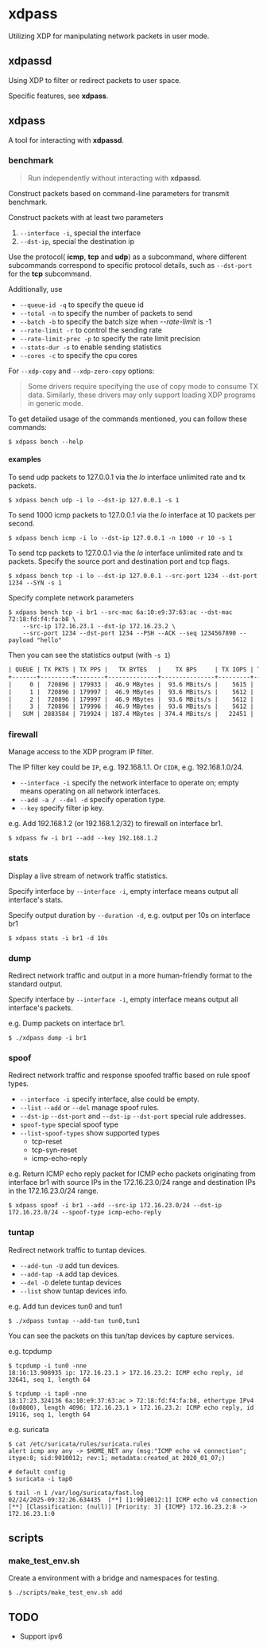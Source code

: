 # xdpass

Utilizing XDP for manipulating network packets in user mode.


## xdpassd

Using XDP to filter or redirect packets to user space.

Specific features, see **xdpass**.

## xdpass

A tool for interacting with **xdpassd**.

### benchmark

> Run independently without interacting with **xdpassd**.

Construct packets based on command-line parameters for transmit benchmark.

Construct packets with at least two parameters
1. `--interface -i`, special the interface
2. `--dst-ip`, special the destination ip

Use the protocol( **icmp**, **tcp** and **udp**) as a subcommand, where different
subcommands correspond to specific protocol details, such as `--dst-port` for the **tcp** subcommand.

Additionally, use
- `--queue-id -q` to specify the queue id
- `--total -n` to specify the number of packets to send
- `--batch -b` to specify the batch size when *--rate-limit* is -1
- `--rate-limit -r` to control the sending rate
- `--rate-limit-prec -p` to specify the rate limit precision
- `--stats-dur -s` to enable sending statistics
- `--cores -c` to specify the cpu cores

For `--xdp-copy` and `--xdp-zero-copy` options:
> Some drivers require specifying the use of copy mode to consume TX data.
> Similarly, these drivers may only support loading XDP programs in generic mode.

To get detailed usage of the commands mentioned, you can follow these commands:
```shell
$ xdpass bench --help
```

#### examples

To send udp packets to 127.0.0.1 via the *lo* interface unlimited rate and tx packets.
```shell
$ xdpass bench udp -i lo --dst-ip 127.0.0.1 -s 1
```

To send 1000 icmp packets to 127.0.0.1 via the *lo* interface at 10 packets per second.
```shell
$ xdpass bench icmp -i lo --dst-ip 127.0.0.1 -n 1000 -r 10 -s 1
```

To send tcp packets to 127.0.0.1 via the *lo* interface unlimited rate and tx packets.
Specify the source port and destination port and tcp flags.
```shell
$ xdpass bench tcp -i lo --dst-ip 127.0.0.1 --src-port 1234 --dst-port 1234 --SYN -s 1
```

Specify complete network parameters
```shell
$ xdpass bench tcp -i br1 --src-mac 6a:10:e9:37:63:ac --dst-mac 72:18:fd:f4:fa:b8 \
    --src-ip 172.16.23.1 --dst-ip 172.16.23.2 \
    --src-port 1234 --dst-port 1234 --PSH --ACK --seq 1234567890 --payload "hello"
```

Then you can see the statistics output (with `-s 1`)
```txt
| QUEUE | TX PKTS | TX PPS |   TX BYTES   |    TX BPS     | TX IOPS | TX ERR IOPS |
+-------+---------+--------+--------------+---------------+---------+-------------+
|     0 |  720896 | 179933 |  46.9 MBytes |  93.6 MBits/s |    5615 |           0 |
|     1 |  720896 | 179997 |  46.9 MBytes |  93.6 MBits/s |    5612 |           0 |
|     2 |  720896 | 179997 |  46.9 MBytes |  93.6 MBits/s |    5612 |           0 |
|     3 |  720896 | 179996 |  46.9 MBytes |  93.6 MBits/s |    5612 |           0 |
|   SUM | 2883584 | 719924 | 187.4 MBytes | 374.4 MBits/s |   22451 |           0 |
```

### firewall

Manage access to the XDP program IP filter.

The IP filter key could be `IP`, e.g. 192.168.1.1. Or `CIDR`, e.g. 192.168.1.0/24.

- `--interface -i` specify the network interface to operate on; empty means operating on all network interfaces.
- `--add -a / --del -d` specify operation type.
- `--key` specify filter ip key.

e.g. Add 192.168.1.2 (or 192.168.1.2/32) to firewall on interface br1.
```shell
$ xdpass fw -i br1 --add --key 192.168.1.2
```

### stats

Display a live stream of network traffic statistics.

Specify interface by `--interface -i`, empty interface means output all interface's stats.

Specify output duration by `--duration -d`, e.g. output per 10s on interface br1
```shell
$ xdpass stats -i br1 -d 10s
```


### dump

Redirect network traffic and output in a more human-friendly format to the standard output.

Specify interface by `--interface -i`, empty interface means output all interface's packets.

e.g. Dump packets on interface br1.
```shell
$ ./xdpass dump -i br1
```

### spoof

Redirect network traffic and response spoofed traffic based on rule spoof types.

- `--interface -i` specify interface, alse could be empty.
- `--list` `--add` or `--del` manage spoof rules.
- `--dst-ip` `--dst-port` and `--dst-ip` `--dst-port` special rule addresses.
- `spoof-type` special spoof type
- `--list-spoof-types` show supported types
    - tcp-reset
    - tcp-syn-reset
    - icmp-echo-reply

e.g. Return ICMP echo reply packet for ICMP echo packets originating from interface br1 with source IPs in the 172.16.23.0/24 range and destination IPs in the 172.16.23.0/24 range.
```shell
$ xdpass spoof -i br1 --add --src-ip 172.16.23.0/24 --dst-ip 172.16.23.0/24 --spoof-type icmp-echo-reply
```

### tuntap

Redirect network traffic to tuntap devices.

- `--add-tun -U` add tun devices.
- `--add-tap -A` add tap devices.
- `--del -D` delete tuntap devices
- `--list` show tuntap devices info.

e.g. Add tun devices tun0 and tun1
```shell
$ ./xdpass tuntap --add-tun tun0,tun1
```

You can see the packets on this tun/tap devices by capture services.

e.g. tcpdump
```shell
$ tcpdump -i tun0 -nne
18:16:13.908935 ip: 172.16.23.1 > 172.16.23.2: ICMP echo reply, id 32641, seq 1, length 64

$ tcpdump -i tap0 -nne
18:17:23.324136 6a:10:e9:37:63:ac > 72:18:fd:f4:fa:b8, ethertype IPv4 (0x0800), length 4096: 172.16.23.1 > 172.16.23.2: ICMP echo reply, id 19116, seq 1, length 64
```

e.g. suricata
```shell
$ cat /etc/suricata/rules/suricata.rules
alert icmp any any -> $HOME_NET any (msg:"ICMP echo v4 connection"; itype:8; sid:9010012; rev:1; metadata:created_at 2020_01_07;)

# default config
$ suricata -i tap0

$ tail -n 1 /var/log/suricata/fast.log
02/24/2025-09:32:26.634435  [**] [1:9010012:1] ICMP echo v4 connection [**] [Classification: (null)] [Priority: 3] {ICMP} 172.16.23.2:8 -> 172.16.23.1:0
```

## scripts

### make_test_env.sh

Create a environment with a bridge and namespaces for testing.

```shell
$ ./scripts/make_test_env.sh add
```

## TODO
- Support ipv6
